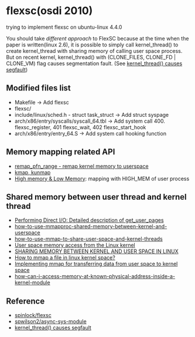 # flexsc(osdi 2010)
trying to implement flexsc on ubuntu-linux 4.4.0

You should take *different approach* to FlexSC because at the time when the paper is written(linux 2.6), it is possible to simply call kernel_thread() to create kernel_thread with sharing memory of calling user space process. But on recent kernel, kernel_thread() with (CLONE_FILES, CLONE_FD | CLONE_VM) flag causes segmentation fault. (See [kernel_thread() causes segfault](http://www.spinics.net/lists/newbies/msg57445.html))

## Modified files list
- Makefile -> Add flexsc 
- flexsc/
- include/linux/sched.h - struct task_struct -> Add struct syspage
- arch/x86/entry/syscalls/syscall_64.tbl -> Add system call 400. flexsc_register, 401 flexsc_wait, 402 flexsc_start_hook
- arch/x86/entry/entry_64.S -> Add system call hooking function

## Memory mapping related API
- [remap_pfn_range - remap kernel memory to userspace](http://elixir.free-electrons.com/linux/latest/source/mm/memory.c#L1876)
- [kmap, kunmap](http://elixir.free-electrons.com/linux/latest/source/include/linux/highmem.h#L56)
- [High memory & Low Memory](http://egloos.zum.com/slgi97/v/10973585): mapping with HIGH_MEM of user process

## Shared memory between user thread and kernel thread
- [Performing Direct I/O: Detailed description of get_user_pages](http://www.makelinux.net/ldd3/chp-15-sect-3)
- [how-to-use-mmapproc-shared-memory-between-kernel-and-userspace](https://stackoverflow.com/questions/36762974/how-to-use-mmapproc-shared-memory-between-kernel-and-userspace)
- [how-to-use-mmap-to-share-user-space-and-kernel-threads](https://stackoverflow.com/questions/7943993/how-to-use-mmap-to-share-user-space-and-kernel-threads)
- [User space memory access from the Linux kernel](https://www.ibm.com/developerworks/library/l-kernel-memory-access/index.html)
- [SHARING MEMORY BETWEEN KERNEL AND USER SPACE IN LINUX](ftp://164.41.45.4/pub/os/rtlinux/papers/rtos-ws/p-c01_motylewski.pdf)
- [How to mmap a file in linux kernel space?](https://stackoverflow.com/questions/13465095/how-to-mmap-a-file-in-linux-kernel-space)
- [Implementing mmap for transferring data from user space to kernel space](https://coherentmusings.wordpress.com/2014/06/10/implementing-mmap-for-transferring-data-from-user-space-to-kernel-space/)
- [how-can-i-access-memory-at-known-physical-address-inside-a-kernel-module](https://stackoverflow.com/questions/4219504/how-can-i-access-memory-at-known-physical-address-inside-a-kernel-module)


## Reference
- [spinlock/flexsc](https://github.com/spinlock/flexsc)
- [spwilson2/async-sys-module](https://github.com/spwilson2/async-sys-module)
- [kernel_thread() causes segfault](http://www.spinics.net/lists/newbies/msg57467.html)



